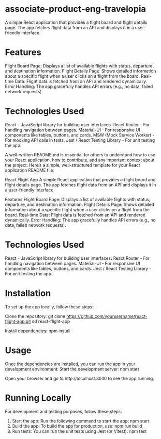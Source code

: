 # associate-product-eng-travelopia

A simple React application that provides a flight board and flight details page. The app fetches flight data from an API and displays it in a user-friendly interface.

# Features

Flight Board Page: Displays a list of available flights with status, departure, and destination information.
Flight Details Page: Shows detailed information about a specific flight when a user clicks on a flight from the board.
Real-time Data: Flight data is fetched from an API and rendered dynamically.
Error Handling: The app gracefully handles API errors (e.g., no data, failed network requests).

# Technologies Used

React - JavaScript library for building user interfaces.
React Router - For handling navigation between pages.
Material-UI - For responsive UI components like tables, buttons, and cards.
MSW (Mock Service Worker) - For mocking API calls in tests.
Jest / React Testing Library - For unit testing the app.

A well-written README.md is essential for others to understand how to use your React application, how to contribute, and any important context about the project. Here’s a simple, well-structured template for your React application README file:

React Flight App
A simple React application that provides a flight board and flight details page. The app fetches flight data from an API and displays it in a user-friendly interface.

Features
Flight Board Page: Displays a list of available flights with status, departure, and destination information.
Flight Details Page: Shows detailed information about a specific flight when a user clicks on a flight from the board.
Real-time Data: Flight data is fetched from an API and rendered dynamically.
Error Handling: The app gracefully handles API errors (e.g., no data, failed network requests).

# Technologies Used

React - JavaScript library for building user interfaces.
React Router - For handling navigation between pages.
Material-UI - For responsive UI components like tables, buttons, and cards.
Jest / React Testing Library - For unit testing the app.

# Installation

To set up the app locally, follow these steps:

Clone the repository:
git clone https://github.com/yourusername/react-flight-app.git
cd react-flight-app

Install dependencies:
npm install

# Usage

Once the dependencies are installed, you can run the app in your development environment:
Start the development server:
npm start

Open your browser and go to http://localhost:3000 to see the app running.

# Running Locally

For development and testing purposes, follow these steps:

1.  Start the app:
    Run the following command to start the app:
    npm start
2.  Build the app:
    To build the app for production, use:
    npm run build
3.  Run tests:
    You can run the unit tests using Jest (or Vitest):
    npm test
